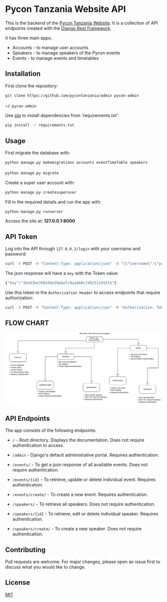 # Pycon Tanzania Website API

This is the backend of the [Pycon Tanzania Website](http://pycon.or.tz). It is a collection of API endpoints created with the [Django Rest Framework](https://www.django-rest-framework.org).

It has three main apps:

 - Accounts - to manage user accounts
- Speakers - to manage speakers of the Pycon events
 - Events - to manage events and timetables

## Installation
First clone the repository:
```bash
git clone https://github.com/pycontanzania/admin pycon-admin

cd pycon-admin
```

Use [pip](https://pip.pypa.io/en/stable/) to install dependencies from 'requirements.txt':

```bash
pip install -r requirements.txt
```

## Usage
First migrate the database with:

```bash
python manage.py makemigrations accounts eventTimeTable speakers

python manage.py migrate
```
Create a super user account with:
```bash
python manage.py createsuperuser
```

Fill in the required details and run the app with:
```bash
python manage.py runserver
```
Access the site at: **127.0.0.1:8000**

## API Token

Log into the API through `127.0.0.1/login` with your username and password:

```bash
curl -X POST -H "Content-Type: application/json" -d "{\"username\":\"your-username\", \"password\":\"your-password\"}" 127.0.0.1:8000/login/
```
The json response will have a `key` with the Token value:
```bash
{"key":"3be93be760436e39abefc9aa4b0c7492512e55fe"}
```
Use this token in the `Authorization Header` to access endpoints that require authorization:
```bash
curl -X POST -H "Content-Type: application/json" -H "Authorization: Token your-token" 127.0.0.1:8000/events/create/
```

## FLOW CHART

<img src="pycon-api-flowchart.png" style="border-radius: 15px;display: block; margin: auto; align:center;" alt="photo" />


## API Endpoints

The app consists of the following endpoints:
 - `/` - Root directory. Displays the documentation. Does not require authentication to access.

 - `/admin` - Django's default administrative portal. Requires authentication.

 - `/events/` - To get a json response of all available events. Does not require authentication.

 - `/events/{id}` - To retrieve, update or delete individual event. Requires authentication.

 - `/events/create/` - To create a new event. Requires authentication.

 - `/speakers/` - To retrieve all speakers. Does not require authentication.

 - `/speakers/{id}` - To retrieve, edit or delete individual speaker. Requires authentication.

- `/speakers/create/` - To create a new speaker. Does not require authentication.


## Contributing
Pull requests are welcome. For major changes, please open an issue first to discuss what you would like to change.

## License
[MIT](https://choosealicense.com/licenses/mit/)
